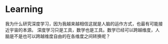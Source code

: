 # Learning
我为什么研究深度学习，因为我越来越相信这就是人脑的运作方式，也最有可能接近宇宙的本源。
深度学习只是工具，数学也是工具。数学已经可以跨越维度，人脑是不是也可以跨越维度自由的在各维度之间转换呢？
